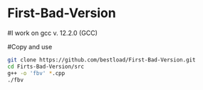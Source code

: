 # First-Bad-Version
#I work on gcc v. 12.2.0 (GCC)

#Copy and use
``` bash
git clone https://github.com/bestload/First-Bad-Version.git
cd Firts-Bad-Version/src
g++ -o 'fbv' *.cpp
./fbv

```
